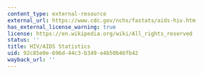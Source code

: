 ```yaml
---
content_type: external-resource
external_url: https://www.cdc.gov/nchs/fastats/aids-hiv.htm
has_external_license_warning: true
license: https://en.wikipedia.org/wiki/All_rights_reserved
status: ''
title: HIV/AIDS Statistics
uid: 92c85e0e-696d-44c3-b349-e4b50b46fb42
wayback_url: ''
---
```

